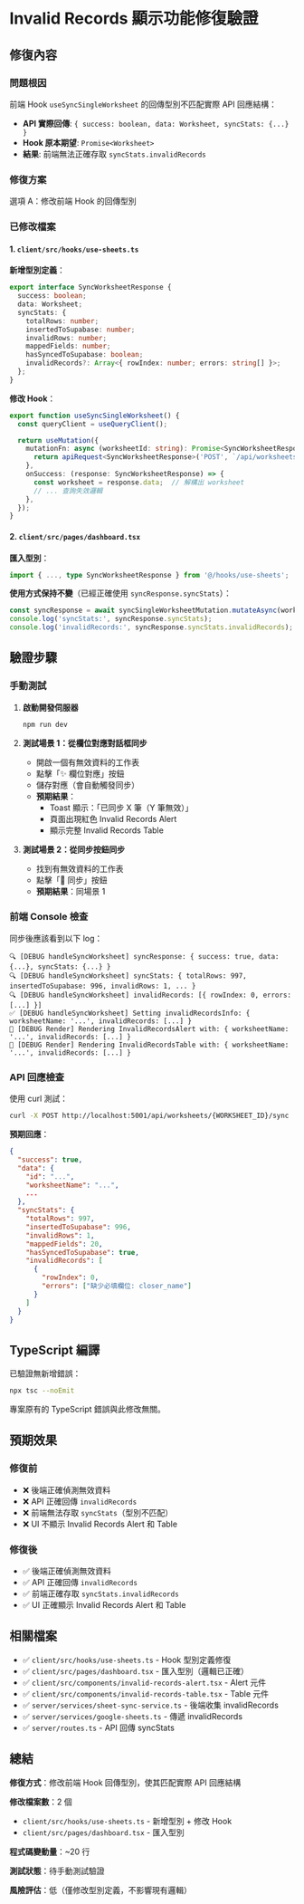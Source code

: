 # Invalid Records 顯示功能修復驗證

## 修復內容

### 問題根因
前端 Hook `useSyncSingleWorksheet` 的回傳型別不匹配實際 API 回應結構：
- **API 實際回傳**: `{ success: boolean, data: Worksheet, syncStats: {...} }`
- **Hook 原本期望**: `Promise<Worksheet>`
- **結果**: 前端無法正確存取 `syncStats.invalidRecords`

### 修復方案
選項 A：修改前端 Hook 的回傳型別

### 已修改檔案

#### 1. `client/src/hooks/use-sheets.ts`

**新增型別定義**：
```typescript
export interface SyncWorksheetResponse {
  success: boolean;
  data: Worksheet;
  syncStats: {
    totalRows: number;
    insertedToSupabase: number;
    invalidRows: number;
    mappedFields: number;
    hasSyncedToSupabase: boolean;
    invalidRecords?: Array<{ rowIndex: number; errors: string[] }>;
  };
}
```

**修改 Hook**：
```typescript
export function useSyncSingleWorksheet() {
  const queryClient = useQueryClient();

  return useMutation({
    mutationFn: async (worksheetId: string): Promise<SyncWorksheetResponse> => {
      return apiRequest<SyncWorksheetResponse>('POST', `/api/worksheets/${worksheetId}/sync`);
    },
    onSuccess: (response: SyncWorksheetResponse) => {
      const worksheet = response.data;  // 解構出 worksheet
      // ... 查詢失效邏輯
    },
  });
}
```

#### 2. `client/src/pages/dashboard.tsx`

**匯入型別**：
```typescript
import { ..., type SyncWorksheetResponse } from '@/hooks/use-sheets';
```

**使用方式保持不變**（已經正確使用 `syncResponse.syncStats`）：
```typescript
const syncResponse = await syncSingleWorksheetMutation.mutateAsync(worksheetId);
console.log('syncStats:', syncResponse.syncStats);
console.log('invalidRecords:', syncResponse.syncStats.invalidRecords);
```

## 驗證步驟

### 手動測試

1. **啟動開發伺服器**
   ```bash
   npm run dev
   ```

2. **測試場景 1：從欄位對應對話框同步**
   - 開啟一個有無效資料的工作表
   - 點擊「✨ 欄位對應」按鈕
   - 儲存對應（會自動觸發同步）
   - **預期結果**：
     - Toast 顯示：「已同步 X 筆（Y 筆無效）」
     - 頁面出現紅色 Invalid Records Alert
     - 顯示完整 Invalid Records Table

3. **測試場景 2：從同步按鈕同步**
   - 找到有無效資料的工作表
   - 點擊「🔄 同步」按鈕
   - **預期結果**：同場景 1

### 前端 Console 檢查

同步後應該看到以下 log：
```
🔍 [DEBUG handleSyncWorksheet] syncResponse: { success: true, data: {...}, syncStats: {...} }
🔍 [DEBUG handleSyncWorksheet] syncStats: { totalRows: 997, insertedToSupabase: 996, invalidRows: 1, ... }
🔍 [DEBUG handleSyncWorksheet] invalidRecords: [{ rowIndex: 0, errors: [...] }]
✅ [DEBUG handleSyncWorksheet] Setting invalidRecordsInfo: { worksheetName: '...', invalidRecords: [...] }
🎨 [DEBUG Render] Rendering InvalidRecordsAlert with: { worksheetName: '...', invalidRecords: [...] }
🎨 [DEBUG Render] Rendering InvalidRecordsTable with: { worksheetName: '...', invalidRecords: [...] }
```

### API 回應檢查

使用 curl 測試：
```bash
curl -X POST http://localhost:5001/api/worksheets/{WORKSHEET_ID}/sync
```

**預期回應**：
```json
{
  "success": true,
  "data": {
    "id": "...",
    "worksheetName": "...",
    ...
  },
  "syncStats": {
    "totalRows": 997,
    "insertedToSupabase": 996,
    "invalidRows": 1,
    "mappedFields": 20,
    "hasSyncedToSupabase": true,
    "invalidRecords": [
      {
        "rowIndex": 0,
        "errors": ["缺少必填欄位: closer_name"]
      }
    ]
  }
}
```

## TypeScript 編譯

已驗證無新增錯誤：
```bash
npx tsc --noEmit
```

專案原有的 TypeScript 錯誤與此修改無關。

## 預期效果

### 修復前
- ❌ 後端正確偵測無效資料
- ❌ API 正確回傳 `invalidRecords`
- ❌ 前端無法存取 `syncStats`（型別不匹配）
- ❌ UI 不顯示 Invalid Records Alert 和 Table

### 修復後
- ✅ 後端正確偵測無效資料
- ✅ API 正確回傳 `invalidRecords`
- ✅ 前端正確存取 `syncStats.invalidRecords`
- ✅ UI 正確顯示 Invalid Records Alert 和 Table

## 相關檔案

- ✅ `client/src/hooks/use-sheets.ts` - Hook 型別定義修復
- ✅ `client/src/pages/dashboard.tsx` - 匯入型別（邏輯已正確）
- ✅ `client/src/components/invalid-records-alert.tsx` - Alert 元件
- ✅ `client/src/components/invalid-records-table.tsx` - Table 元件
- ✅ `server/services/sheet-sync-service.ts` - 後端收集 invalidRecords
- ✅ `server/services/google-sheets.ts` - 傳遞 invalidRecords
- ✅ `server/routes.ts` - API 回傳 syncStats

## 總結

**修復方式**：修改前端 Hook 回傳型別，使其匹配實際 API 回應結構

**修改檔案數**：2 個
- `client/src/hooks/use-sheets.ts` - 新增型別 + 修改 Hook
- `client/src/pages/dashboard.tsx` - 匯入型別

**程式碼變動量**：~20 行

**測試狀態**：待手動測試驗證

**風險評估**：低（僅修改型別定義，不影響現有邏輯）
